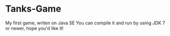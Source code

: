 # Tanks-Game
My first game, writen on Java SE
You can compile it and run by using JDK 7 or newer, 
hope you'd like it!
